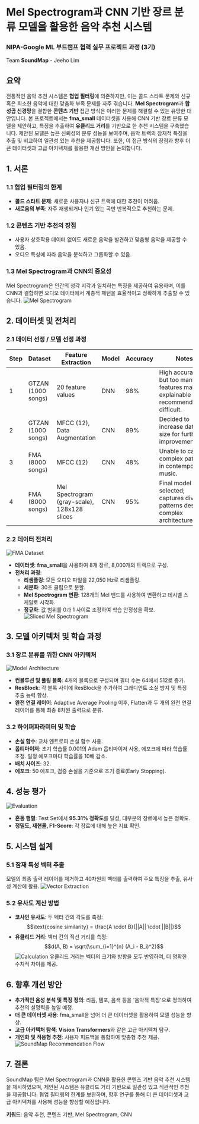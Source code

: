# Mel Spectrogram과 CNN 기반 장르 분류 모델을 활용한 음악 추천 시스템

### NIPA-Google ML 부트캠프 협력 실무 프로젝트 과정 (3기)
Team **SoundMap** - Jeeho Lim

## 요약
전통적인 음악 추천 시스템은 **협업 필터링**에 의존하지만, 이는 콜드 스타트 문제와 신규 혹은 희소한 음악에 대한 맞춤화 부족 문제를 자주 겪습니다. **Mel Spectrogram**과 **합성곱 신경망**을 결합한 **콘텐츠 기반** 접근 방식은 이러한 문제를 해결할 수 있는 유망한 대안입니다. 본 프로젝트에서는 **fma_small** 데이터셋을 사용해 CNN 기반 장르 분류 모델을 제안하고, 특징을 추출하여 **유클리드 거리**를 기반으로 한 추천 시스템을 구축했습니다. 제안된 모델은 높은 신뢰성의 분류 성능을 보여주며, 음악 트랙의 잠재적 특징을 추출 및 비교하여 일관성 있는 추천을 제공합니다. 또한, 이 접근 방식의 장점과 향후 더 큰 데이터셋과 고급 아키텍처를 활용한 개선 방안을 논의합니다.

## 1. 서론
### 1.1 협업 필터링의 한계
- **콜드 스타트 문제**: 새로운 사용자나 신규 트랙에 대한 추천이 어려움.
- **새로움의 부족**: 자주 재생되거나 인기 있는 곡만 반복적으로 추천하는 문제.

### 1.2 콘텐츠 기반 추천의 장점
- 사용자 상호작용 데이터 없이도 새로운 음악을 발견하고 맞춤형 음악을 제공할 수 있음.
- 오디오 특성에 따라 음악을 분석하고 그룹화할 수 있음.

### 1.3 Mel Spectrogram과 CNN의 중요성
Mel Spectrogram은 인간의 청각 지각과 일치하는 특징을 제공하여 유용하며, 이를 CNN과 결합하면 오디오 데이터에서 계층적 패턴을 효율적이고 정확하게 추출할 수 있습니다.
![Mel Spectrogram](images/mel_spectrogram.png)

## 2. 데이터셋 및 전처리
### 2.1 데이터 선정 / 모델 선정 과정
| Step | Dataset | Feature Extraction | Model | Accuracy | Notes |
|------|---------|--------------------|-------|----------|-------|
| 1    | GTZAN (1000 songs) | 20 feature values | DNN | 98% | High accuracy, but too many features make explainable recommendations difficult. |
| 2    | GTZAN (1000 songs) | MFCC (12), Data Augmentation | CNN | 89% | Decided to increase dataset size for further improvement. |
| 3    | FMA (8000 songs) | MFCC (12) | CNN | 48% | Unable to capture complex patterns in contemporary music. |
| 4    | FMA (8000 songs) | Mel Spectrogram (gray-scale), 128x128 slices | CNN | 95% | Final model selected; captures diverse patterns despite complex architecture. |
### 2.2 데이터 전처리
![FMA Dataset](images/fma_overview.png)
- **데이터셋**: **fma_small**을 사용하여 8개 장르, 8,000개의 트랙으로 구성.
- **전처리 과정**:
  - **리샘플링**: 모든 오디오 파일을 22,050 Hz로 리샘플링.
  - **세분화**: 30초 클립으로 분할.
  - **Mel Spectrogram 변환**: 128개의 Mel 밴드를 사용하여 변환하고 데시벨 스케일로 시각화.
  - **정규화**: 값 범위를 0과 1 사이로 조정하여 학습 안정성을 확보.
![Sliced Mel Spectrogram](images/sliced_mel_spec.png)
## 3. 모델 아키텍처 및 학습 과정
### 3.1 장르 분류를 위한 CNN 아키텍처
![Model Architecture](images/model_architecture.png)
- **컨볼루션 및 풀링 블록**: 4개의 블록으로 구성되며 필터 수는 64에서 512로 증가.
- **ResBlock**: 각 블록 사이에 ResBlock을 추가하여 그래디언트 소실 방지 및 특징 추출 능력 향상.
- **완전 연결 레이어**: Adaptive Average Pooling 이후, Flatten과 두 개의 완전 연결 레이어를 통해 최종 8차원 출력으로 분류.

### 3.2 하이퍼파라미터 및 학습
- **손실 함수**: 교차 엔트로피 손실 함수 사용.
- **옵티마이저**: 초기 학습률 0.001의 Adam 옵티마이저 사용, 에포크에 따라 학습률 조정. 일정 에포크마다 학습률을 10배 감소.
- **배치 사이즈**: 32.
- **에포크**: 50 에포크, 검증 손실을 기준으로 조기 종료(Early Stopping).

## 4. 성능 평가
![Evaluation](images/model_evaluation.png)
- **혼동 행렬**: Test Set에서 **95.31% 정확도**를 달성, 대부분의 장르에서 높은 정확도.
- **정밀도, 재현율, F1-Score**: 각 장르에 대해 높은 지표 확인.

## 5. 시스템 설계
### 5.1 잠재 특성 벡터 추출
모델의 최종 출력 레이어를 제거하고 40차원의 벡터를 출력하여 주요 특징을 추출, 유사성 계산에 활용.
![Vector Extraction](images/vector_extraction.png)
### 5.2 유사도 계산 방법
- **코사인 유사도**: 두 벡터 간의 각도를 측정:
$$\text{cosine similarity} = \frac{A \cdot B}{||A|| \cdot ||B||}$$
- **유클리드 거리**: 벡터 간의 직선 거리를 측정:
$$d(A, B) = \sqrt{\sum_{i=1}^{n} (A_i - B_i)^2}$$
![Calculation](images/cosine_vs_euclidean.png)
유클리드 거리는 벡터의 크기와 방향을 모두 반영하여, 더 명확한 수치적 차이를 제공.

## 6. 향후 개선 방안
- **추가적인 음성 분석 및 특징 정의**: 리듬, 템포, 음색 등을 '음악적 특징'으로 정의하여 추천의 설명력을 높일 예정.
- **더 큰 데이터셋 사용**: fma_small을 넘어 더 큰 데이터셋을 활용하여 모델 성능을 향상.
- **고급 아키텍처 탐색**: **Vision Transformers**와 같은 고급 아키텍처 탐구.
- **개인화 및 적응형 추천**: 사용자 피드백을 통합하여 맞춤형 추천 제공.
![SoundMap Recommendation Flow](images/dual_filter_recommend.png)

## 7. 결론
SoundMap 팀은 Mel Spectrogram과 CNN을 활용한 콘텐츠 기반 음악 추천 시스템을 제시하였으며, 제안된 시스템은 유클리드 거리 기반으로 일관성 있고 직관적인 추천을 제공합니다. 협업 필터링의 한계를 보완하며, 향후 연구를 통해 더 큰 데이터셋과 고급 아키텍처를 사용해 성능을 향상할 예정입니다.

**키워드**: 음악 추천, 콘텐츠 기반, Mel Spectrogram, CNN
